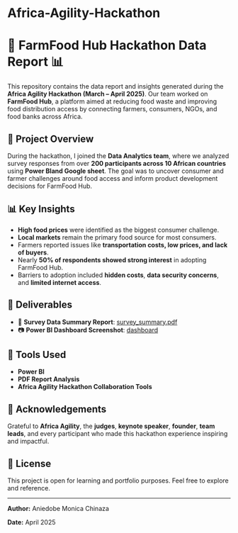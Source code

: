 # Africa-Agility-Hackathon
# 🌾 FarmFood Hub Hackathon Data Report 📊

This repository contains the data report and insights generated during the **Africa Agility Hackathon (March – April 2025)**. Our team worked on **FarmFood Hub**, a platform aimed at reducing food waste and improving food distribution access by connecting farmers, consumers, NGOs, and food banks across Africa.

## 📌 Project Overview

During the hackathon, I joined the **Data Analytics team**, where we analyzed survey responses from over **200 participants across 10 African countries** using **Power BIand Google sheet**. The goal was to uncover consumer and farmer challenges around food access and inform product development decisions for FarmFood Hub.

## 📊 Key Insights

- **High food prices** were identified as the biggest consumer challenge.
- **Local markets** remain the primary food source for most consumers.
- Farmers reported issues like **transportation costs, low prices, and lack of buyers**.
- Nearly **50% of respondents showed strong interest** in adopting FarmFood Hub.
- Barriers to adoption included **hidden costs**, **data security concerns**, and **limited internet access**.

## 📎 Deliverables

- 📑 **Survey Data Summary Report**: [survey_summary.pdf]()
- 📷 **Power BI Dashboard Screenshot**: [dashboard](https://github.com/MonicaAniedobe/Africa-Agility-Hackathon/blob/main/WhatsApp%20Image%202025-05-12%20at%209.47.38%20AM.jpeg)

## 🚀 Tools Used

- **Power BI**
- **PDF Report Analysis**
- **Africa Agility Hackathon Collaboration Tools**

## 🙌 Acknowledgements

Grateful to **Africa Agility**, the **judges**, **keynote speaker**, **founder**, **team leads**, and every participant who made this hackathon experience inspiring and impactful.

## 📖 License

This project is open for learning and portfolio purposes. Feel free to explore and reference.

---

**Author:** Aniedobe Monica Chinaza 

**Date:** April 2025  
